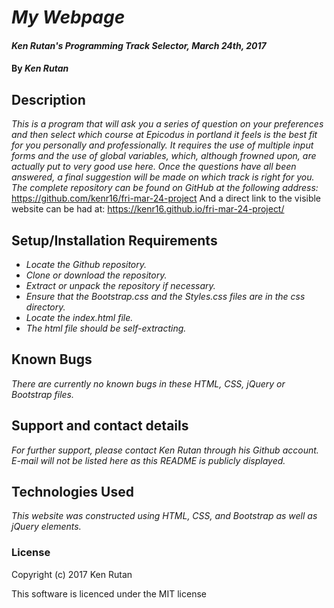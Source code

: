 # _My Webpage_

#### _Ken Rutan's Programming Track Selector, March 24th, 2017_

#### By _**Ken Rutan**_

## Description

_This is a program that will ask you a series of question on your preferences and then select which course at Epicodus in portland it feels is the best fit for you personally and professionally.  It requires the use of multiple input forms and the use of global variables, which, although frowned upon, are actually put to very good use here.  Once the questions have all been answered, a final suggestion will be made on which track is right for you.
The complete repository can be found on GitHub at the following address:_
https://github.com/kenr16/fri-mar-24-project
And a direct link to the visible website can be had at:
https://kenr16.github.io/fri-mar-24-project/


## Setup/Installation Requirements

* _Locate the Github repository._
* _Clone or download the repository._
* _Extract or unpack the repository if necessary._
* _Ensure that the Bootstrap.css and the Styles.css files are in the css directory._
* _Locate the index.html file._
* _The html file should be self-extracting._

## Known Bugs

_There are currently no known bugs in these HTML, CSS, jQuery or Bootstrap files._

## Support and contact details

_For further support, please contact Ken Rutan through his Github account.  E-mail will not be listed here as this README is publicly displayed._

## Technologies Used

_This website was constructed using HTML, CSS, and Bootstrap as well as jQuery elements._

### License

Copyright (c) 2017 Ken Rutan

This software is licenced under the MIT license
